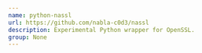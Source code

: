 ```yaml
---
name: python-nassl
url: https://github.com/nabla-c0d3/nassl
description: Experimental Python wrapper for OpenSSL.
group: None
---
```

